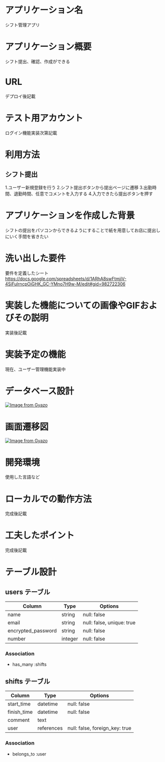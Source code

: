 # アプリケーション名
シフト管理アプリ

# アプリケーション概要
シフト提出、確認、作成ができる

# URL
デプロイ後記載

# テスト用アカウント
ログイン機能実装次第記載

# 利用方法
## シフト提出
1.ユーザー新規登録を行う
2.シフト提出ボタンから提出ページに遷移
3.出勤時間、退勤時間、任意でコメントを入力する
4.入力できたら提出ボタンを押す

## 
# アプリケーションを作成した背景
シフトの提出をパソコンからできるようにすることで紙を用意してお店に提出しにいく手間を省きたい
# 洗い出した要件
要件を定義したシート
https://docs.google.com/spreadsheets/d/1ARhA8swFtmjjV-4SiFulrncpOiGHK_GC-YMno7H9w-M/edit#gid=982722306
# 実装した機能についての画像やGIFおよびその説明
実装後記載

# 実装予定の機能
現在、ユーザー管理機能実装中
# データベース設計
[![Image from Gyazo](https://i.gyazo.com/2b4054640cbc7d93831205f328ff26aa.png)](https://gyazo.com/2b4054640cbc7d93831205f328ff26aa)

# 画面遷移図
[![Image from Gyazo](https://i.gyazo.com/3152537f0dfd7d861b8a44c0688a2abd.png)](https://gyazo.com/3152537f0dfd7d861b8a44c0688a2abd)

# 開発環境
使用した言語など

# ローカルでの動作方法
完成後記載

# 工夫したポイント
完成後記載




# テーブル設計

## users テーブル

| Column             | Type    | Options                   |
| ------------------ | ------- | ------------------------- |
| name               | string  | null: false               |
| email              | string  | null: false, unique: true |
| encrypted_password | string  | null: false               |
| number             | integer | null: false               |

### Association
- has_many :shifts

## shifts テーブル

| Column             | Type       | Options                        |
| ------------------ | ---------- | ------------------------------ |
| start_time         | datetime   | null: false                    |
| finish_time        | datetime   | null: false                    |
| comment            | text       |                                |
| user               | references | null: false, foreign_key: true |

### Association
- belongs_to :user
